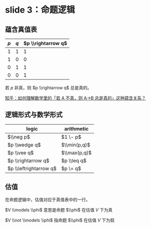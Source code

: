 
slide 3：命题逻辑
============


蕴含真值表
-----




| $p$ | $q$ | $p \\rightarrow q$ |
| --- | --- | --- |
| 1 | 1 | 1 |
| 1 | 0 | 0 |
| 0 | 1 | 1 |
| 0 | 0 | 1 |


若 $p$ 非真，则 $p \\rightarrow q$ 总是真的。  

[知乎：如何理解数学里的「若 A 不真，则 A→B 总是真的」这种蕴含关系？](https://www.zhihu.com/answer/829653720)


逻辑形式与数学形式
---------




| logic | arithmetic |
| --- | --- |
| $\\neg p$ | $1 \- p$ |
| $p \\wedge q$ | $\\min(p,q)$ |
| $p \\vee q$ | $\\max(p,q)$ |
| $p \\rightarrow q$ | $p \\leq q$ |
| $p \\leftrightarrow q$ | $p \= q$ |


估值
--


在命题逻辑中，估值对应于真值表中的一行。


$V \\models \\phi$ 意思是命题 $\\phi$ 在估值 $V$ 下为真  

$V \\not \\models \\phi$ 指命题 $\\phi$ 在估值 $V$ 下为假



